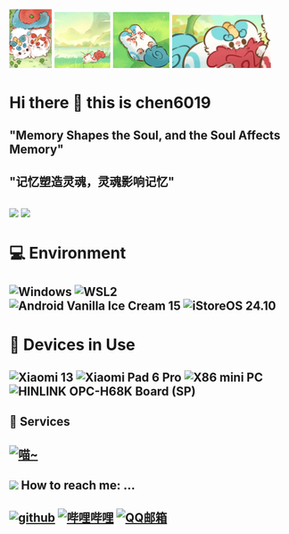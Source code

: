 ## <img src="mobile_bright_back.png.jpg" alt="贴贴！喵~" style="width:15%; height:auto;"> <img src="Loading1.gif" alt="辟邪跑，喵~" style="width:20%; height:auto;"> <img src="Loading.gif" alt="天禄害怕，嗷呜~" style="width:20%; height:auto;"> <img src="Loading3.gif" alt="咬尾巴，嗷~" style="width:35%; height:auto;">

# Hi there 👋 this is chen6019

## "Memory Shapes the Soul, and the Soul Affects Memory"
## "记忆塑造灵魂，灵魂影响记忆"

## ![](https://github-readme-stats.vercel.app/api?username=chen6019&show_icons=true&hide_border=False&theme=ambient_gradient&include_all_commits=true) ![](https://github-readme-stats.vercel.app/api/top-langs/?username=chen6019&langs_count=10&layout=compact&exclude_repo=Cemiuiler,action-tmate,Aquarius223-s-sdm845-kernel)

# 💻 Environment

## ![Windows](https://img.shields.io/badge/Windows%2011%20Pro%20for%20Workstations%20-24H2%20Beta-00BBFF?style=flat-square&logo=gnometerminal&logoColor=ffffff) ![WSL2](https://img.shields.io/badge/WSL2%20Ubuntu%20-24%2e10%20LTS-DD4814?style=flat-square&logo=ubuntu&logoColor=ffffff) ![Android Vanilla Ice Cream 15](https://img.shields.io/badge/Android%20Vanilla%20Ice%20Cream%20-15-3DDC84?style=flat-square&logo=android&logoColor=ffffff) ![iStoreOS 24.10](https://img.shields.io/badge/iStoreOS-24.10%20(DN%20but%20No%20public%20IP)-835BFF?style=flat-square&logo=openwrt&logoColor=ffffff)

# 📱 Devices in Use

## ![Xiaomi 13](https://img.shields.io/badge/Xiaomi%2013-OS2.2%20Unlock%20BL%20-FD4900?style=flat-square&logo=xiaomi&logoColor=ffffff) ![Xiaomi Pad 6 Pro](https://img.shields.io/badge/Xiaomi%20Pad%206%20Pro-OS2.2%20Unlock%20BL-FD4900?style=flat-square&logo=xiaomi&logoColor=ffffff) ![X86 mini PC](https://img.shields.io/badge/X86%20mini%20PC-iStoreOS%20(Run%20PVE%20on%20This)-835BFF?style=flat-square&logo=openwrt&logoColor=ffffff) ![HINLINK OPC-H68K Board (SP)](https://img.shields.io/badge/HINLINK%20OPC%20H68K%20Board%20(SP)-iStoreOS-835BFF?style=flat-square&logo=openwrt&logoColor=ffffff)

## 🔗 Services

## <a href="https://www.146019.xyz"><img src="https://img.shields.io/badge/喵~~!-3EA8FF?logo=macys" title="喵~" /></a>

## <img src="https://raw.githubusercontent.com/alexnaiman/alexnaiman/master/resources/bongocat.gif" width="50px" /> How to reach me: ...

## <a href="https://github.com/chen6019"><img src="https://img.shields.io/badge/github-chen6019-pink?logo=github" title="github" /></a> <a href="https://space.bilibili.com/494337416"><img src="https://img.shields.io/badge/哔哩哔哩-TLBX_chen6019-pink?logo=bilibili" title="哔哩哔哩" /></a> <a href="mailto:mc_chen6019@qq.com"><img src="https://img.shields.io/badge/QQ邮箱-mc_chen6019@qq.com-pink?logo=qq" title="QQ邮箱"/></a>
